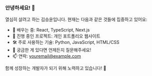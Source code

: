 ### 안녕하세요! 👋

열심히 살려고 하는 김승윤입니다.
현재는 다음과 같은 것들에 집중하고 있어요:

- 🌱 배우는 중: React, TypeScript, Next.js
- 🔭 진행 중인 프로젝트: 개인 포트폴리오 웹사이트
- 🛠️ 주로 사용하는 기술: Python, JavaScript, HTML/CSS
- 💬 궁금한 게 있다면 언제든지 질문해주세요!
- 📫 연락: [youremail@example.com](mailto:youremail@example.com)


함께 성장하는 개발자가 되기 위해 노력하고 있습니다! 🚀
